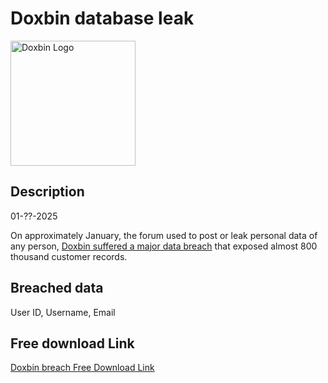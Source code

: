 # Doxbin database leak

<img src="https://archive.org/services/img/doxbin-muisc/full/pct:500/0/default.jpg" alt="Doxbin Logo" width="200" height="200">

## Description

01-??-2025

On approximately January, the forum used to post or leak personal data of any person, <a href="https://cyberindemnity.org/2025/01/the-doxbin-data-breach-understanding-the-impact-of-435784-compromised-accounts/" target="_blank" rel="noopener">Doxbin suffered a major data breach</a> that exposed almost 800 thousand customer records.

## Breached data

User ID, Username, Email

## Free download Link

[Doxbin breach Free Download Link](https://files.vc/d/dl?hash=e6bf6402cda7148ccb69318a13893482)
